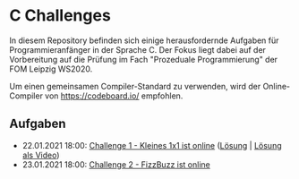 # C Challenges

In diesem Repository befinden sich einige herausfordernde Aufgaben für Programmieranfänger in der Sprache C. Der Fokus liegt dabei auf der Vorbereitung auf die Prüfung im Fach "Prozeduale Programmierung" der FOM Leipzig WS2020. 

Um einen gemeinsamen Compiler-Standard zu verwenden, wird der Online-Compiler von https://codeboard.io/ empfohlen.

## Aufgaben

- 22.01.2021 18:00: [Challenge 1 - Kleines 1x1 ist online](./challenge-01-kleines-1-mal-1) ([Lösung](./challenge-01-kleines-1-mal-1/solution) | [Lösung als Video](https://youtu.be/XshlRk_YL2U)) 
- 23.01.2021 18:00: [Challenge 2 - FizzBuzz ist online](./challenge-02-fizzbuzz)
